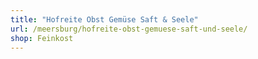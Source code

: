 ```yaml
---
title: "Hofreite Obst Gemüse Saft & Seele"
url: /meersburg/hofreite-obst-gemuese-saft-und-seele/
shop: Feinkost
---
```

